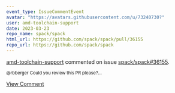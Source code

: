 ```yaml
---
event_type: IssueCommentEvent
avatar: "https://avatars.githubusercontent.com/u/73240730?"
user: amd-toolchain-support
date: 2023-03-23
repo_name: spack/spack
html_url: https://github.com/spack/spack/pull/36155
repo_url: https://github.com/spack/spack
---
```


<a href='https://github.com/amd-toolchain-support' target='_blank'>amd-toolchain-support</a> commented on issue <a href='https://github.com/spack/spack/pull/36155' target='_blank'>spack/spack#36155</a>.

<small>@rbberger Could you review this PR please?...</small>

<a href='https://github.com/spack/spack/pull/36155' target='_blank'>View Comment</a>